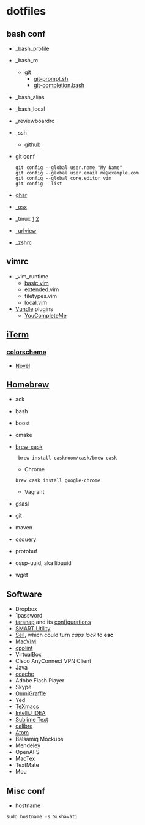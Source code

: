 # dotfiles

## bash conf
* _bash_profile
* _bash_rc
  * git
    + [git-prompt.sh](https://github.com/git/git/blob/master/contrib/completion/git-prompt.sh)
    + [git-completion.bash](https://github.com/git/git/blob/master/contrib/completion/git-completion.bash)
* _bash_alias
* _bash_local
* _reviewboardrc
* _ssh
  * [github](https://help.github.com/articles/generating-ssh-keys/)
* git conf

  ```
  git config --global user.name "My Name"
  git config --global user.email me@example.com
  git config --global core.editor vim
  git config --list
  ```
* [ghar](http://www.ifup.org/posts/ghar-managing-your-home-in-git/)
* [_osx](https://github.com/philips/etc/blob/master/.osx)
* _tmux [1](https://github.com/huntlyc/dotfiles/blob/master/.tmux.conf) [2](https://github.com/philips/etc/blob/master/.tmux.conf)
* [_urlview](https://github.com/philips/etc/blob/master/.urlview)
* [_zshrc](https://github.com/philips/etc/blob/master/.zshrc)

## vimrc
* _vim_runtime
  * [basic.vim](http://amix.dk/vim/vimrc.txt)
  * extended.vim
  * filetypes.vim
  * local.vim
* [Vundle](https://github.com/gmarik/Vundle.vim) plugins
  * [YouCompleteMe](https://github.com/Valloric/YouCompleteMe/blob/master/README.md)

## [iTerm](http://iterm2.com)
### [colorscheme](http://iterm2colorschemes.com)
* [Novel](https://raw.githubusercontent.com/mbadolato/iTerm2-Color-Schemes/master/schemes/Novel.itermcolors)

## [Homebrew](http://brew.sh)
* ack
* bash
* boost
* cmake
* [brew-cask](http://caskroom.io)

  ```
   brew install caskroom/cask/brew-cask
  ```
  * Chrome
   ```
   brew cask install google-chrome
   ```
  * Vagrant
* gsasl
* git
* maven
* [osquery](http://osquery.io/)
* protobuf
* ossp-uuid, aka libuuid
* wget

## Software
* Dropbox
* 1password
* [tarsnap](https://www.tarsnap.com/download.html) and its [configurations](http://www.daemonology.net/blog/2009-06-11-cryptographic-right-answers.html)
* [SMART Utility](http://www.volitans-software.com/smart_utility.php)
* [Seil](https://pqrs.org/osx/karabiner/seil.html.en), which could turn *caps lock* to **esc**
* [MacVIM](https://github.com/b4winckler/macvim/wiki/Building)
* [cpplint](http://google-styleguide.googlecode.com/svn/trunk/cpplint/cpplint.py)
* VirtualBox
* Cisco AnyConnect VPN Client
* Java
* [ccache](https://ccache.samba.org/download.html)
* Adobe Flash Player
* Skype
* [OmniGraffle](https://www.omnigroup.com/omnigraffle)
* Yed
* [TeXmacs](https://yinwang0.wordpress.com/2012/10/13/texmacs/)
* [IntelliJ IDEA](http://www.jetbrains.com/idea/download/)
* [Sublime Text](http://www.sublimetext.com)
* [calibre](http://calibre-ebook.com/download)
* [Atom](https://atom.io)
* Balsamiq Mockups
* Mendeley
* OpenAFS
* MacTex
* TextMate
* Mou

## Misc conf
* hostname
```
sudo hostname -s Sukhavati
```
